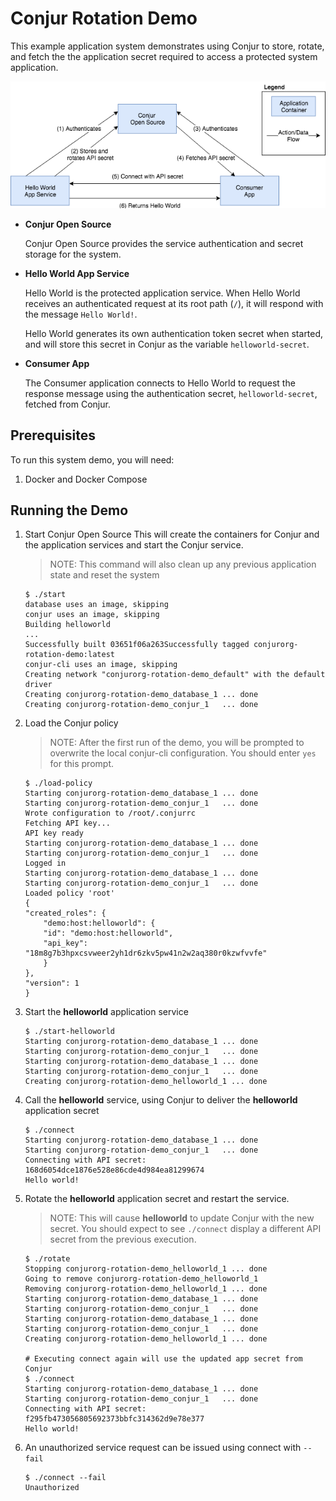 # Conjur Rotation Demo

This example application system demonstrates using Conjur to store,
rotate, and fetch the the application secret required to access a 
protected system application. 

![System architecture](./design/system_overview.png "System Overview")


- **Conjur Open Source**  

    Conjur Open Source provides the service authentication and secret 
    storage for the system.  

- **Hello World App Service**

    Hello World is the protected application service. When Hello World 
    receives an authenticated request at its root path (`/`), it will
    respond with the message `Hello World!`.

    Hello World generates its own authentication token secret when started,
    and will store this secret in Conjur as the variable `helloworld-secret`.

- **Consumer App**

    The Consumer application connects to Hello World to request the
    response message using the authentication secret, `helloworld-secret`,
    fetched from Conjur.


## Prerequisites

To run this system demo, you will need:

1. Docker and Docker Compose

## Running the Demo

1. Start Conjur Open Source
    This will create the containers for Conjur and the application services
    and start the Conjur service.
    > NOTE: This command will also clean up any previous application state and
    > reset the system
    ```
    $ ./start
    database uses an image, skipping
    conjur uses an image, skipping
    Building helloworld
    ...
    Successfully built 03651f06a263Successfully tagged conjurorg-rotation-demo:latest
    conjur-cli uses an image, skipping
    Creating network "conjurorg-rotation-demo_default" with the default driver
    Creating conjurorg-rotation-demo_database_1 ... done
    Creating conjurorg-rotation-demo_conjur_1   ... done
    ```

2. Load the Conjur policy
    > NOTE: After the first run of the demo, you will be prompted to overwrite
    > the local conjur-cli configuration. You should enter `yes` for this prompt.
    ```
    $ ./load-policy
    Starting conjurorg-rotation-demo_database_1 ... done
    Starting conjurorg-rotation-demo_conjur_1   ... done
    Wrote configuration to /root/.conjurrc
    Fetching API key...
    API key ready
    Starting conjurorg-rotation-demo_database_1 ... done
    Starting conjurorg-rotation-demo_conjur_1   ... done
    Logged in
    Starting conjurorg-rotation-demo_database_1 ... done
    Starting conjurorg-rotation-demo_conjur_1   ... done
    Loaded policy 'root'
    {
    "created_roles": {
        "demo:host:helloworld": {
        "id": "demo:host:helloworld",
        "api_key": "18m8g7b3hpxcsvweer2yh1dr6zkv5pw41n2w2aq380r0kzwfvvfe"
        }
    },
    "version": 1
    }
    ```

3. Start the **helloworld** application service
    ```
    $ ./start-helloworld
    Starting conjurorg-rotation-demo_database_1 ... done
    Starting conjurorg-rotation-demo_conjur_1   ... done
    Starting conjurorg-rotation-demo_database_1 ... done
    Starting conjurorg-rotation-demo_conjur_1   ... done
    Creating conjurorg-rotation-demo_helloworld_1 ... done
    ```

4. Call the **helloworld** service, using Conjur to deliver the **helloworld** application secret
    ```
    $ ./connect
    Starting conjurorg-rotation-demo_database_1 ... done
    Starting conjurorg-rotation-demo_conjur_1   ... done
    Connecting with API secret: 168d6054dce1876e528e86cde4d984ea81299674
    Hello world!
    ```

5. Rotate the **helloworld** application secret and restart the service.
    > NOTE: This will cause **helloworld** to update Conjur with the new secret.
    > You should expect to see `./connect` display a different API secret
    > from the previous execution.

    ```
    $ ./rotate
    Stopping conjurorg-rotation-demo_helloworld_1 ... done
    Going to remove conjurorg-rotation-demo_helloworld_1
    Removing conjurorg-rotation-demo_helloworld_1 ... done
    Starting conjurorg-rotation-demo_database_1 ... done
    Starting conjurorg-rotation-demo_conjur_1   ... done
    Starting conjurorg-rotation-demo_database_1 ... done
    Starting conjurorg-rotation-demo_conjur_1   ... done
    Creating conjurorg-rotation-demo_helloworld_1 ... done

    # Executing connect again will use the updated app secret from Conjur
    $ ./connect
    Starting conjurorg-rotation-demo_database_1 ... done
    Starting conjurorg-rotation-demo_conjur_1   ... done
    Connecting with API secret: f295fb473056805692373bbfc314362d9e78e377
    Hello world!
    ```

6. An unauthorized service request can be issued using connect with `--fail`
    ```
    $ ./connect --fail
    Unauthorized
    ```
